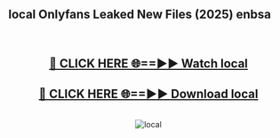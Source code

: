<h2>local Onlyfans Leaked New Files (2025) enbsa</h2>
<br>
<div align="center">
<h2><a href="https://mediafiles.top/local&ref=git" rel="nofollow">🔴 CLICK HERE 🌐==►► Watch local</a></h2>
<h2><a href="https://mediafiles.top/local&ref=git" rel="nofollow">🔴 CLICK HERE 🌐==►► Download local</a></h2>
<br>
<a href="https://mediafiles.top/local&ref=git" rel="nofollow" data-target="animated-image.originalLink"><img src="https://i.ibb.co.com/xMMVF88/686577567.gif" alt="local" style="max-width: 100%; display: inline-block;" data-target="animated-image.originalImage"></a>
</div>
<br>
<br>